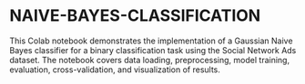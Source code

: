 # NAIVE-BAYES-CLASSIFICATION
This Colab notebook demonstrates the implementation of a Gaussian Naive Bayes classifier for a binary classification task using the Social Network Ads dataset. The notebook covers data loading, preprocessing, model training, evaluation, cross-validation, and visualization of results.
